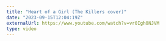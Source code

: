 ```yaml
---
title: "Heart of a Girl (The Killers cover)"
date: "2023-09-15T12:04:19Z"
externalUrl: https://www.youtube.com/watch?v=vr0Igh0NJVM
type: video
---
```

